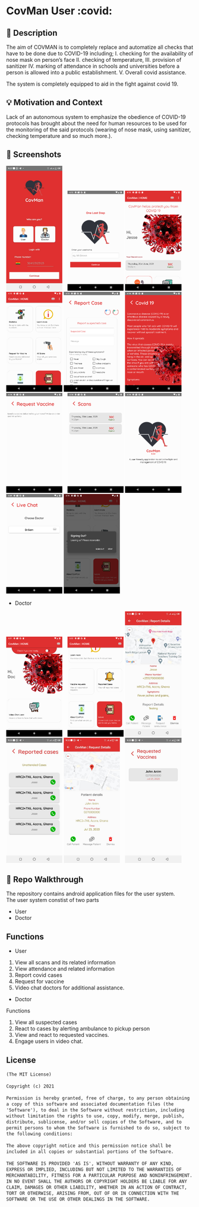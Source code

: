 # CovMan User :covid:

<!--- Replace <OWNER> with your Github Username and <REPOSITORY> with the name of your repository. -->
<!--- You can find both of these in the url bar when you open your repository in github. -->
<!-- ![Workflow result](https://github.com/botchway44/weather-app/workflows/Check/badge.svg) -->

## :scroll: Description

<!--- Describe your app in one or two sentences -->
The aim of COVMAN is to completely replace and automatize all checks that have to be done due to
COVID-19 including;
I. checking for the availability of nose mask on person’s face
II. checking of temperature,
III. provision of sanitizer
IV. marking of attendance in schools and universities
before a person is allowed into a public establishment.
V. Overall covid assistance. 

The system is completely equipped to aid in the fight against covid 19. 

## :bulb: Motivation and Context

Lack of an autonomous system to emphasize the obedience of COVID-19 protocols has brought about
the need for human resources to be used for the monitoring of the said protocols (wearing of nose
mask, using sanitizer, checking temperature and so much more.).

## :camera_flash: Screenshots

<!-- You can add more screenshots here if you like -->
<img src="screenshots/1.jpg" width="30%">&emsp;<img src="screenshots/2.png" width="30%">
<img src="screenshots/3.png" width="30%">&emsp;<img src="screenshots/4.png" width="30%">
<img src="screenshots/5.png" width="30%">&emsp;<img src="screenshots/6.png" width="30%">
<img src="screenshots/7.png" width="30%">&emsp;<img src="screenshots/8.png" width="30%">
<img src="screenshots/9.png" width="30%">&emsp;<img src="screenshots/10.png" width="30%">
<img src="screenshots/11.png" width="30%">

- Doctor

<img src="screenshots/12.png" width="30%">&emsp;<img src="screenshots/13.png" width="30%">
<img src="screenshots/14.jpg" width="30%">&emsp;<img src="screenshots/15.jpg" width="30%">
<img src="screenshots/16.jpg" width="30%">&emsp;<img src="screenshots/17.jpg" width="30%">

## :file_folder: Repo Walkthrough

The repository contains android application files for the user system.  
The user system constist of two parts 
- User
- Doctor


## Functions

- User

1. View all scans and its related information
2. View attendance and related information
3. Report covid cases
4. Request for vaccine
5. Video chat doctors for additional assistance. 

- Doctor

Functions

1. View all suspected cases
2. React to cases by alerting ambulance to pickup person
3. View and react to requested vaccines. 
4. Engage users in video chat. 


## License

```
(The MIT License)

Copyright (c) 2021

Permission is hereby granted, free of charge, to any person obtaining
a copy of this software and associated documentation files (the
'Software'), to deal in the Software without restriction, including
without limitation the rights to use, copy, modify, merge, publish,
distribute, sublicense, and/or sell copies of the Software, and to
permit persons to whom the Software is furnished to do so, subject to
the following conditions:

The above copyright notice and this permission notice shall be
included in all copies or substantial portions of the Software.

THE SOFTWARE IS PROVIDED 'AS IS', WITHOUT WARRANTY OF ANY KIND,
EXPRESS OR IMPLIED, INCLUDING BUT NOT LIMITED TO THE WARRANTIES OF
MERCHANTABILITY, FITNESS FOR A PARTICULAR PURPOSE AND NONINFRINGEMENT.
IN NO EVENT SHALL THE AUTHORS OR COPYRIGHT HOLDERS BE LIABLE FOR ANY
CLAIM, DAMAGES OR OTHER LIABILITY, WHETHER IN AN ACTION OF CONTRACT,
TORT OR OTHERWISE, ARISING FROM, OUT OF OR IN CONNECTION WITH THE
SOFTWARE OR THE USE OR OTHER DEALINGS IN THE SOFTWARE.
```
    
